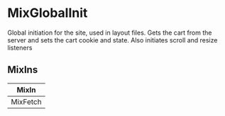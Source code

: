 # MixGlobalInit

Global initiation for the site, used in layout files. Gets the cart from the server and sets the cart cookie and state. Also initiates scroll and resize listeners

## MixIns

<!-- @vuese:MixGlobalInit:mixIns:start -->
|MixIn|
|---|
|MixFetch|

<!-- @vuese:MixGlobalInit:mixIns:end -->


